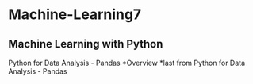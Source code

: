 # Machine-Learning7
Machine Learning with Python
----------------------------
Python for Data Analysis - Pandas
*Overview
*last from Python for Data Analysis - Pandas

